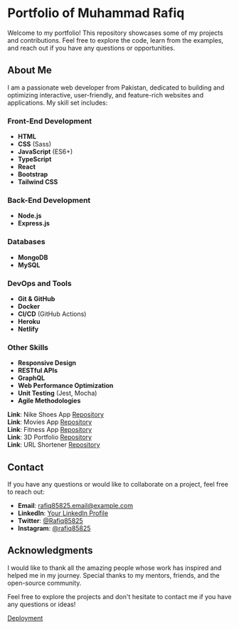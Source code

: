 # Portfolio of Muhammad Rafiq

Welcome to my portfolio! This repository showcases some of my projects and contributions. Feel free to explore the code, learn from the examples, and reach out if you have any questions or opportunities.

## About Me

I am a passionate web developer from Pakistan, dedicated to building and optimizing interactive, user-friendly, and feature-rich websites and applications. My skill set includes:

### Front-End Development
- **HTML**
- **CSS** (Sass)
- **JavaScript** (ES6+)
- **TypeScript**
- **React**
- **Bootstrap**
- **Tailwind CSS**

### Back-End Development
- **Node.js**
- **Express.js**

### Databases
- **MongoDB**
- **MySQL**

### DevOps and Tools
- **Git & GitHub**
- **Docker**
- **CI/CD** (GitHub Actions)
- **Heroku**
- **Netlify**

### Other Skills
- **Responsive Design**
- **RESTful APIs**
- **GraphQL**
- **Web Performance Optimization**
- **Unit Testing** (Jest, Mocha)
- **Agile Methodologies**

**Link**: Nike Shoes App [Repository](https://github.com/Rafiq825/Nike_ShoesApp)  
**Link**: Movies App [Repository](https://github.com/Rafiq825/Movies-App)  
**Link**: Fitness App [Repository](https://github.com/Rafiq825/React_Fitness)  
**Link**: 3D Portfolio [Repository](https://github.com/Rafiq825/My-3D-Portfolio)  
**Link**: URL Shortener [Repository](https://github.com/Rafiq825/Url_shortner)

## Contact

If you have any questions or would like to collaborate on a project, feel free to reach out:

- **Email**: rafiq85825.email@example.com
- **LinkedIn**: [Your LinkedIn Profile](https://www.linkedin.com/in/rafiqdeveloper)
- **Twitter**: [@Rafiq85825](https://twitter.com/Muhammad_Rafiq)
- **Instagram**: [@rafiq85825](https://instagram.com/rafiq85825)

## Acknowledgments

I would like to thank all the amazing people whose work has inspired and helped me in my journey. Special thanks to my mentors, friends, and the open-source community.

Feel free to explore the projects and don't hesitate to contact me if you have any questions or ideas!

<a href="https://rafiqporfolio.netlify.app/" target="_blank">Deployment</a>
